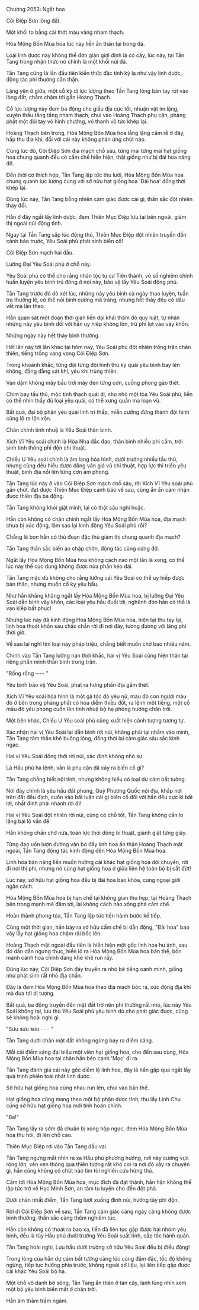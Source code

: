 




Chương 2053: Ngắt hoa


Côi Điệp Sơn lòng đất.

Một khối to bằng cái thớt màu vàng nham thạch.

Hóa Mộng Bốn Mùa hoa lúc này liền ẩn thân tại trong đá.

Loại linh dược này không thể đơn giản giới định là cỏ cây, lúc này, tại Tần Tang trong nhận thức nó chính là một khối núi đá.

Tần Tang cũng là lần đầu tiên kiến thức đặc tính kỳ lạ như vậy linh dược, động tác phi thường cẩn thận.

Lặng yên ở giữa, một cỗ kỳ dị lực lượng theo Tần Tang lòng bàn tay rót vào lòng đất, chầm chậm tới gần Hoàng Thạch.

Cỗ lực lượng này đem ba động che giấu địa cực tốt, nhuận vật im lặng, xuyên thấu tầng tầng nham thạch, chui vào Hoàng Thạch phụ cận, phảng phất một đôi tay vô hình chưởng, vô thanh vô tức khép lại.

Hoàng Thạch bên trong, Hóa Mộng Bốn Mùa hoa lẳng lặng cắm rễ ở đây, hấp thu địa khí, đối với cái này không phản ứng chút nào.

Cùng lúc đó, Côi Điệp Sơn địa mạch chỗ sâu, từng mai từng mai hạt giống hoa chung quanh đều có cấm chế hiển hiện, thật giống như bị đài hoa nâng đỡ.

Đến thời cơ thích hợp, Tần Tang lập tức thu lưới, Hóa Mộng Bốn Mùa hoa chung quanh lực lượng cùng với sở hữu hạt giống hoa 'Đài hoa' đồng thời khép lại.

Đúng lúc này, Tần Tang bỗng nhiên cảm giác được cái gì, thần sắc đột nhiên thay đổi.

Hắn ở đây ngắt lấy linh dược, đem Thiên Mục Điệp lưu tại bên ngoài, giám thị ngoài núi động tĩnh.

Ngay tại Tần Tang sắp lúc động thủ, Thiên Mục Điệp đột nhiên truyền đến cảnh báo trước, Yêu Soái phủ phát sinh biến cố!

Côi Điệp Sơn mạch hai đầu.

Lưỡng Đại Yêu Soái phủ ở chỗ này.

Yêu Soái phủ có thể cho rằng nhân tộc tụ cư Tiên thành, vô số nghiêm chỉnh huấn luyện yêu binh trú đóng ở nơi này, bảo vệ lấy Yêu Soái động phủ.

Tần Tang trước đó dò xét lúc, những này yêu binh cả ngày thao luyện, tuần tra thường lệ, có thể nói binh cường mã tráng, nhưng hết thảy đều có dấu vết mà lần theo.

Hắn quan sát một đoạn thời gian liền đại khái thăm dò quy luật, tự nhận những này yêu binh đối với hắn uy hiếp không lớn, trừ phi lọt vào vây khốn.

Những ngày này hết thảy bình thường.

Hết lần này tới lần khác tại hôm nay, Yêu Soái phủ đột nhiên trống trận chấn thiên, tiếng trống vang vọng Côi Điệp Sơn.

Trong khoảnh khắc, từng đội từng đội hình thù kỳ quái yêu binh bay lên không, đằng đằng sát khí, yêu khí trùng thiên.

Vạn dặm không mây bầu trời mây đen từng cơn, cuồng phong gào thét.

Chim bay tẩu thú, mộc tinh thạch quái dị, nho nhỏ một tòa Yêu Soái phủ, liền có thể nhìn thấy đủ loại yêu quái, có thể xưng quần ma loạn vũ.

Bất quá, đại bộ phận yêu quái linh trí thấp, miễn cưỡng đứng thành đội hình cũng lộ ra lộn xộn.

Chân chính tinh nhuệ là Yêu Soái thân binh.

Xích Vĩ Yêu soái chính là Hỏa Nha đắc đạo, thân binh nhiều phi cầm, trời sinh tinh thông phi độn chi thuật.

Chiếu U Yêu soái chính là âm lang hóa hình, dưới trướng nhiều tẩu thú, nhưng cũng đều hiểu được đằng vân giá vũ chi thuật, hợp lực thi triển yêu thuật, bình địa nổi lên từng cơn âm phong.

Tần Tang lúc này ở vào Côi Điệp Sơn mạch chỗ sâu, rời Xích Vĩ Yêu soái phủ gần chút, đạt được Thiên Mục Điệp cảnh báo về sau, cũng ẩn ẩn cảm nhận được thiên địa ba động.

Tần Tang không khỏi giật mình, lại có thật sâu nghi hoặc.

Hắn còn không có chân chính ngắt lấy Hóa Mộng Bốn Mùa hoa, địa mạch chưa bị xúc động, làm sao lại kinh động Yêu Soái phủ rồi?

Chẳng lẽ bọn hắn có thủ đoạn đặc thù giám thị chung quanh địa mạch?

Tần Tang thần sắc biến ảo chập chờn, động tác cũng cứng đờ.

Ngắt lấy Hóa Mộng Bốn Mùa hoa không cách nào một lần là xong, có thể lúc này thế cục dung không được nửa phần kéo dài.

Tần Tang mặc dù không cho rằng lưỡng cái Yêu Soái có thể uy hiếp được bản thân, nhưng muốn cố kỵ yêu hầu.

Như hắn khăng khăng ngắt lấy Hóa Mộng Bốn Mùa hoa, bị lưỡng Đại Yêu Soái dẫn binh vây khốn, các loại yêu hầu đuổi tới, nghênh đón hắn có thể là vạn kiếp bất phục!

Nhưng lúc này đã kinh động Hóa Mộng Bốn Mùa hoa, hiện tại thu tay lại, linh hoa thoát khốn sau chắc chắn rời đi nơi đây, tương đương với lãng phí thời giờ.

Về sau lại nghĩ tìm loại này pháp triệu, chẳng biết muốn chờ bao nhiêu năm.

Chính vào Tần Tang lưỡng nan thời khắc, hai vị Yêu Soái cũng hiện thân tại riêng phần mình thân binh trong trận.

"Rống rống ······ "

Yêu binh bảo vệ Yêu Soái, phát ra hưng phấn địa gầm thét.

Xích Vĩ Yêu soái hóa hình là một gã tóc đỏ yêu nữ, màu đỏ con ngươi màu đỏ ở bên trong phảng phất có hỏa diễm thiêu đốt, ra lệnh một tiếng, một cỗ màu đỏ yêu phong cuốn lên tinh nhuệ bộ hạ phóng hướng chân trời.

Một bên khác, Chiếu U Yêu soái phủ cũng xuất hiện cảnh tượng tương tự.

Xác nhận hai vị Yêu Soái lại dẫn binh rời núi, không phải tại nhắm vào mình, Tần Tang tâm thần khẽ buông lỏng, đồng thời lại cảm giác sâu sắc kinh ngạc.

Hai vị Yêu Soái đồng thời rời núi, xác định không nhỏ sự.

Là Hầu phủ hạ lệnh, vẫn là phụ cận đã xảy ra biến cố gì?

Tần Tang chẳng biết nội tình, nhưng không hiểu có loại dự cảm bất tường.

Nơi đây chính là yêu hầu đất phong, Quỷ Phương Quốc nội địa, khắp nơi trên đất đều địch, cuốn vào bất luận cái gì biến cố đối với hắn đều cực kì bất lợi, nhất định phải nhanh rời đi!

Hai vị Yêu Soái đột nhiên rời núi, cũng có chỗ tốt, Tần Tang không cần lo lắng bại lộ vấn đề.

Hắn không chần chờ nữa, toàn lực thôi động bí thuật, giành giật từng giây.

Từng đạo uốn lượn đường vân bò đầy linh hoa ẩn thân Hoàng Thạch mặt ngoài, Tần Tang động tác kinh động đến Hóa Mộng Bốn Mùa hoa.

Linh hoa bản năng liền muốn hướng cái khác hạt giống hoa dời chuyển, rời đi nơi thị phi, nhưng nó cùng hạt giống hoa ở giữa liên hệ toàn bộ bị cắt đứt!

Lúc này, sở hữu hạt giống hoa đều bị đài hoa bao khỏa, cùng ngoại giới ngăn cách.

Hóa Mộng Bốn Mùa hoa bị hạn chế tại không gian thu hẹp, tại Hoàng Thạch bên trong mạnh mẽ đâm tới, lại không cách nào xông phá cấm chế.

Hoàn thành phong tỏa, Tần Tang lập tức tiến hành bước kế tiếp.

Cùng một thời gian, hắn bày ra sở hữu cấm chế bị dẫn động, "Đài hoa" bao vây lấy hạt giống hoa chậm rãi bốc lên.

Hoàng Thạch mặt ngoài đầu tiên là hiển hiện một gốc linh hoa hư ảnh, sau đó dần dần ngưng thực, hiển lộ ra Hóa Mộng Bốn Mùa hoa bản thể, bốn mảnh cánh hoa chính đang khe khẽ run rẩy.

Đúng lúc này, Côi Điệp Sơn đáy truyền ra nhỏ bé tiếng oanh minh, giống như phát sinh rất nhỏ địa chấn.

Đây là đem Hóa Mộng Bốn Mùa hoa theo địa mạch bóc ra, xúc động địa khí mà đưa tới dị tượng.

Bất quá, ba động truyền đến mặt đất trở nên phi thường rất nhỏ, lúc này Yêu Soái không tại, lưu thủ Yêu Soái phủ yêu binh dù cho phát giác được, cũng sẽ không hoài nghi gì.

"Sưu sưu sưu ······ "

Tần Tang dưới chân mặt đất không ngừng bay ra điểm sáng.

Mỗi cái điểm sáng đại biểu một viên hạt giống hoa, cho đến sau cùng, Hóa Mộng Bốn Mùa hoa tại chân hắn bên cạnh 'Mọc' đi ra.

Tần Tang đánh giá cái này gốc diễm lệ linh hoa, đây là hắn gặp qua ngắt lấy quá trình phiền toái nhất linh dược.

Sở hữu hạt giống hoa cùng nhau run lên, chui vào bản thể.

Hạt giống hoa cũng mang theo một bộ phận dược tính, thu lấy Linh Chu cùng sở hữu hạt giống hoa mới tính hoàn chỉnh.

"Ba!"

Tần Tang lấy ra sớm đã chuẩn bị xong hộp ngọc, đem Hóa Mộng Bốn Mùa hoa thu hồi, đi lên chỗ cao.

Thiên Mục Điệp rơi vào Tần Tang đầu vai.

Tần Tang ngưng mắt nhìn ra xa Hầu phủ phương hướng, nơi này cương vực rộng lớn, vẻn vẹn thông qua thiên tượng rất khó coi ra nơi đó xảy ra chuyện gì, hắn cũng không có chút nào tìm tòi nghiên cứu hứng thú.

Cầm tới Hóa Mộng Bốn Mùa hoa, mục đích đã đạt thành, hắn hận không thể lập tức trở về Hạc Minh Sơn, an tâm tu luyện cho đến đột phá.

Dưới chân nhất điểm, Tần Tang lướt xuống đỉnh núi, hướng tây phi độn.

Rời đi Côi Điệp Sơn về sau, Tần Tang cảm giác càng ngày càng không được bình thường, thần sắc càng thêm nghiêm túc.

Hắn còn không có thoát ra bao xa, liền đã liên tục gặp được hai nhóm yêu binh, đều là tùy Hầu phủ dưới trướng Yêu Soái suất lĩnh, cấp tốc hành quân.

Tần Tang hoài nghi, Lưu hầu dưới trướng sở hữu Yêu Soái đều bị điều động!

Trong lòng của hắn dự cảm bất tường càng lúc càng đậm đặc, tốc độ không ngừng, tiếp tục hướng phía trước, không ngoài sở liệu, lại liên tiếp gặp được cái khác Yêu Soái bộ hạ.

Một chỗ vô danh bờ sông, Tần Tang ẩn thân ở tán cây, lạnh lùng nhìn xem một bộ yêu binh biến mất ở chân trời.

Hắn âm thầm trầm ngâm.




